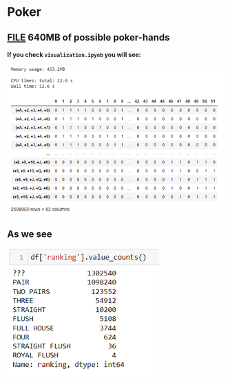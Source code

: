 # Poker
## [FILE](https://drive.google.com/drive/folders/1w6PQbn18IxupROkAhsxvVtzbbE1LD_-C?usp=sharing) 640MB of possible poker-hands
#### If you check `visualization.ipynb` you will see:
![visualization](visualization.png)

## As we see
![ranking](ranking_hands.png)